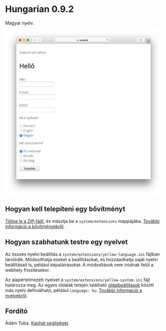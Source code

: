 # Hungarian 0.9.2

Magyar nyelv.

<p align="center"><img src="SCREENSHOT.png" alt="Képernyőkép"></p>

## Hogyan kell telepíteni egy bővítményt

[Töltse le a ZIP-fájlt](https://github.com/annaesvensson/yellow-language/raw/main/downloads/hungarian.zip), és másolja be a `system/extensions` mappájába. [További információ a bővítményekről](https://github.com/annaesvensson/yellow-update).

## Hogyan szabhatunk testre egy nyelvet

Az összes nyelvi beállítás a `system/extensions/yellow-language.ini` fájlban tárolódik. Módosíthatja ezeket a beállításokat, és hozzáadhatja saját nyelvi beállításait is, például képaláírásokat. A módosítások nem íródnak felül a webhely frissítésekor.

Az alapértelmezett nyelvet a `system/extensions/yellow-system.ini` fájl határozza meg. Az egyes oldalak tetején található [oldalbeállítások](https://github.com/annaesvensson/yellow-core#settings-page) között más nyelv definiálható, például `Language: hu`. [További információ a nyelvekről](https://datenstrom.se/yellow/help/how-to-customise-a-language).

## Fordító

Ádám Tuba. [Kaphat segítséget](https://datenstrom.se/yellow/help/).
